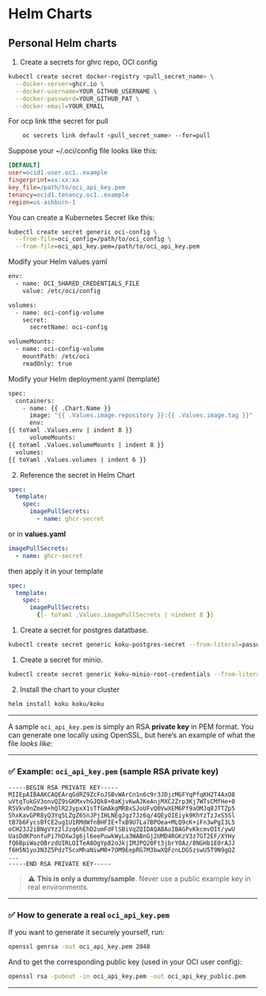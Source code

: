 # Helm Charts

## Personal Helm charts

1. Create a secrets for ghrc repo, OCI config

```bash
kubectl create secret docker-registry <pull_secret_name> \
  --docker-server=ghcr.io \
  --docker-username=YOUR_GITHUB_USERNAME \
  --docker-password=YOUR_GITHUB_PAT \
  --docker-email=YOUR_EMAIL
```
For ocp link tthe secret for pull
```bash
    oc secrets link default <pull_secret_name> --for=pull
```

Suppose your ~/.oci/config file looks like this:
```ini
[DEFAULT]
user=ocid1.user.oc1..example
fingerprint=xx:xx:xx
key_file=/path/to/oci_api_key.pem
tenancy=ocid1.tenancy.oc1..example
region=us-ashburn-1
```
You can create a Kubernetes Secret like this:
```bash
kubectl create secret generic oci-config \
  --from-file=oci_config=/path/to/oci_config \
  --from-file=oci_api_key.pem=/path/to/oci_api_key.pem
```
Modify your Helm values.yaml
```bash
env:
  - name: OCI_SHARED_CREDENTIALS_FILE
    value: /etc/oci/config

volumes:
  - name: oci-config-volume
    secret:
      secretName: oci-config

volumeMounts:
  - name: oci-config-volume
    mountPath: /etc/oci
    readOnly: true
```
Modify your Helm deployment.yaml (template)
```bash
spec:
  containers:
    - name: {{ .Chart.Name }}
      image: "{{ .Values.image.repository }}:{{ .Values.image.tag }}"
      env:
{{ toYaml .Values.env | indent 8 }}
      volumeMounts:
{{ toYaml .Values.volumeMounts | indent 8 }}
  volumes:
{{ toYaml .Values.volumes | indent 6 }}
```

2. Reference the secret in Helm Chart
```yaml
spec:
  template:
    spec:
      imagePullSecrets:
        - name: ghcr-secret
```
or in **values.yaml**
```yaml
imagePullSecrets:
  - name: ghcr-secret
```
then apply it in your template
```yaml
spec:
  template:
    spec:
      imagePullSecrets:
        {{- toYaml .Values.imagePullSecrets | nindent 8 }}
```

1. Create a secret for postgres datatbase.

```bash
kubectl create secret generic koku-postgres-secret --from-literal=password=<your_password>
```

1. Create a secret for minio.

```bash
kubectl create secret generic koku-minio-root-credentials --from-literal=username=<minio_root_username> --from-literal=password=<minio_root_password>
```
2. Install the chart to your cluster

```bash
helm install koku koku/koku
```
---
A sample `oci_api_key.pem` is simply an RSA **private key** in PEM format. You can generate one locally using OpenSSL, but here’s an example of what the file *looks like*:

---

### ✅ Example: `oci_api_key.pem` (sample RSA private key)

```pem
-----BEGIN RSA PRIVATE KEY-----
MIIEpAIBAAKCAQEArqGdRZ9ZcFoJSBvWArCn1n6c9r3JDjzMGFYqPfqKH2T4AxO8
uVtqTukGV3onvQZ9sGKMxvhGJQk8+0aKjvKwAJKeAnjMXC2Zrp3Kj7WTsCMfHe+0
R5Vkv0nZme9+hQlR2JypxX1sTfGmAkgMRBxSJoUFvQ0VwXEM6Pf9aOMJq8JTTZp5
ShxKavGPR8yQ3Yq5LZgZ6SnJPjIHLNEgJgz7Jz6q/4QEyOIEiyk9KhYzTzJxS5Sl
tB7b6FycsBfCE2ug1U1RMdWfnBHFIE+TxB9U7La7BPOea+MLQ9cK+iFn3wPgI3L5
oCH23J2iBNgVYz2lJzq6hEhD2umFdFlSBiVqZQIDAQABAoIBAGPvKkcmvOIt/ywU
UasDdKPonfuPi7hDXwJg6jl6eePuwkWyLa3WABnGj2UMD4RGKzV3z7GT2EF/XYHy
fQ6BpiWaz0BrzdUIRLOITeA8OgYp82oJkjIMJPQ20Ft3jbrYOAz/8NGHb1E0rAJJ
f6H5N1yo3N3Z5PdzT5cxMhaNiwM0+7OM9EepRG7M3bwXQFznLDG5zswU5T9N9gQZ
...
-----END RSA PRIVATE KEY-----
```

> ⚠️ **This is only a dummy/sample**. Never use a public example key in real environments.

---

### ✅ How to generate a real `oci_api_key.pem`

If you want to generate it securely yourself, run:

```bash
openssl genrsa -out oci_api_key.pem 2048
```

And to get the corresponding public key (used in your OCI user config):

```bash
openssl rsa -pubout -in oci_api_key.pem -out oci_api_key_public.pem
```

---
